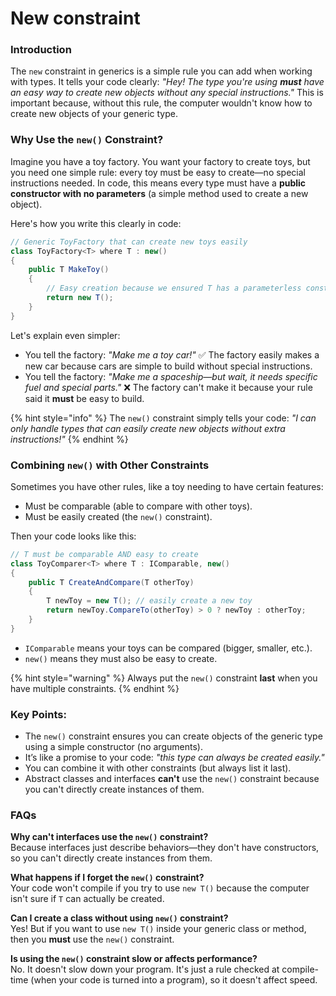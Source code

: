 # New constraint

### Introduction

The `new` constraint in generics is a simple rule you can add when working with types. It tells your code clearly: _"Hey! The type you're using **must** have an easy way to create new objects without any special instructions."_ This is important because, without this rule, the computer wouldn't know how to create new objects of your generic type.

### Why Use the `new()` Constraint?

Imagine you have a toy factory. You want your factory to create toys, but you need one simple rule: every toy must be easy to create—no special instructions needed. In code, this means every type must have a **public constructor with no parameters** (a simple method used to create a new object).

Here's how you write this clearly in code:

```csharp
// Generic ToyFactory that can create new toys easily
class ToyFactory<T> where T : new()
{
    public T MakeToy()
    {
        // Easy creation because we ensured T has a parameterless constructor
        return new T();
    }
}
```

Let's explain even simpler:

* You tell the factory: _"Make me a toy car!"_ ✅ The factory easily makes a new car because cars are simple to build without special instructions.
* You tell the factory: _"Make me a spaceship—but wait, it needs specific fuel and special parts."_ ❌ The factory can't make it because your rule said it **must** be easy to build.

{% hint style="info" %}
The `new()` constraint simply tells your code: _"I can only handle types that can easily create new objects without extra instructions!"_
{% endhint %}

### Combining `new()` with Other Constraints

Sometimes you have other rules, like a toy needing to have certain features:

* Must be comparable (able to compare with other toys).
* Must be easily created (the `new()` constraint).

Then your code looks like this:

```csharp
// T must be comparable AND easy to create
class ToyComparer<T> where T : IComparable, new()
{
    public T CreateAndCompare(T otherToy)
    {
        T newToy = new T(); // easily create a new toy
        return newToy.CompareTo(otherToy) > 0 ? newToy : otherToy;
    }
}
```

* `IComparable` means your toys can be compared (bigger, smaller, etc.).
* `new()` means they must also be easy to create.

{% hint style="warning" %}
&#x20;Always put the `new()` constraint **last** when you have multiple constraints.
{% endhint %}

### Key Points:

* The `new()` constraint ensures you can create objects of the generic type using a simple constructor (no arguments).
* It’s like a promise to your code: _"this type can always be created easily."_
* You can combine it with other constraints (but always list it last).
* Abstract classes and interfaces **can't** use the `new()` constraint because you can't directly create instances of them.

### FAQs

**Why can't interfaces use the `new()` constraint?**\
Because interfaces just describe behaviors—they don't have constructors, so you can't directly create instances from them.

**What happens if I forget the `new()` constraint?**\
Your code won't compile if you try to use `new T()` because the computer isn't sure if `T` can actually be created.

**Can I create a class without using `new()` constraint?**\
Yes! But if you want to use `new T()` inside your generic class or method, then you **must** use the `new()` constraint.

**Is using the `new()` constraint slow or affects performance?**\
No. It doesn't slow down your program. It's just a rule checked at compile-time (when your code is turned into a program), so it doesn't affect speed.
